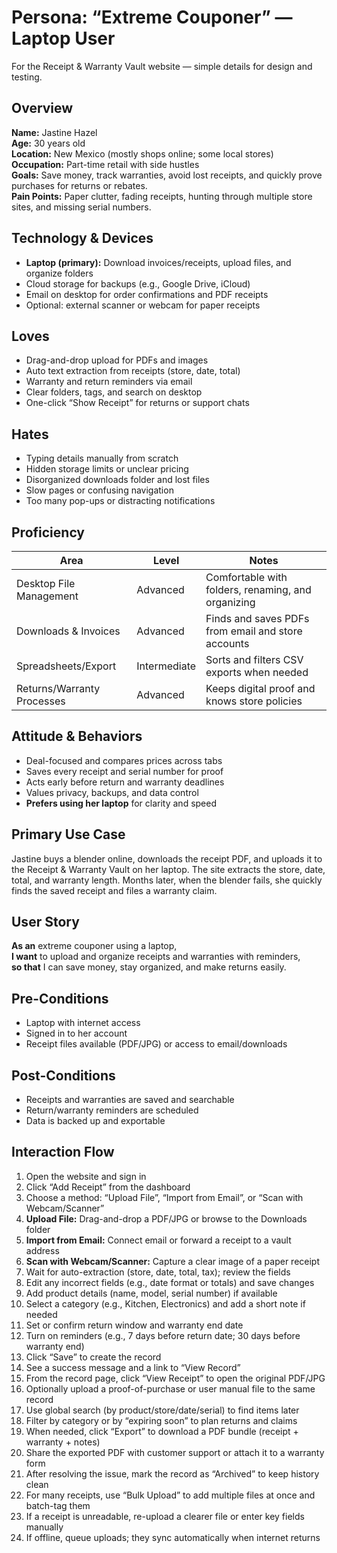 # Persona: “Extreme Couponer” — Laptop User

For the Receipt & Warranty Vault website — simple details for design and testing.

## Overview

**Name:** Jastine Hazel  
**Age:** 30 years old  
**Location:** New Mexico (mostly shops online; some local stores)  
**Occupation:** Part-time retail with side hustles  
**Goals:** Save money, track warranties, avoid lost receipts, and quickly prove purchases for returns or rebates.  
**Pain Points:** Paper clutter, fading receipts, hunting through multiple store sites, and missing serial numbers.

## Technology & Devices

- **Laptop (primary):** Download invoices/receipts, upload files, and organize folders
- Cloud storage for backups (e.g., Google Drive, iCloud)
- Email on desktop for order confirmations and PDF receipts
- Optional: external scanner or webcam for paper receipts

## Loves

- Drag-and-drop upload for PDFs and images
- Auto text extraction from receipts (store, date, total)
- Warranty and return reminders via email
- Clear folders, tags, and search on desktop
- One-click “Show Receipt” for returns or support chats

## Hates

- Typing details manually from scratch
- Hidden storage limits or unclear pricing
- Disorganized downloads folder and lost files
- Slow pages or confusing navigation
- Too many pop-ups or distracting notifications

## Proficiency

| Area                     | Level       | Notes                                            |
|--------------------------|-------------|--------------------------------------------------|
| Desktop File Management  | Advanced    | Comfortable with folders, renaming, and organizing |
| Downloads & Invoices     | Advanced    | Finds and saves PDFs from email and store accounts |
| Spreadsheets/Export      | Intermediate| Sorts and filters CSV exports when needed         |
| Returns/Warranty Processes| Advanced   | Keeps digital proof and knows store policies      |

## Attitude & Behaviors

- Deal-focused and compares prices across tabs
- Saves every receipt and serial number for proof
- Acts early before return and warranty deadlines
- Values privacy, backups, and data control
- **Prefers using her laptop** for clarity and speed

## Primary Use Case

Jastine buys a blender online, downloads the receipt PDF, and uploads it to the Receipt & Warranty Vault on her laptop. The site extracts the store, date, total, and warranty length. Months later, when the blender fails, she quickly finds the saved receipt and files a warranty claim.

## User Story

**As an** extreme couponer using a laptop,  
**I want** to upload and organize receipts and warranties with reminders,  
**so that** I can save money, stay organized, and make returns easily.

## Pre-Conditions

- Laptop with internet access
- Signed in to her account
- Receipt files available (PDF/JPG) or access to email/downloads

## Post-Conditions

- Receipts and warranties are saved and searchable
- Return/warranty reminders are scheduled
- Data is backed up and exportable

## Interaction Flow

1. Open the website and sign in
2. Click “Add Receipt” from the dashboard
3. Choose a method: “Upload File”, “Import from Email”, or “Scan with Webcam/Scanner”
4. **Upload File:** Drag-and-drop a PDF/JPG or browse to the Downloads folder
5. **Import from Email:** Connect email or forward a receipt to a vault address
6. **Scan with Webcam/Scanner:** Capture a clear image of a paper receipt
7. Wait for auto-extraction (store, date, total, tax); review the fields
8. Edit any incorrect fields (e.g., date format or totals) and save changes
9. Add product details (name, model, serial number) if available
10. Select a category (e.g., Kitchen, Electronics) and add a short note if needed
11. Set or confirm return window and warranty end date
12. Turn on reminders (e.g., 7 days before return date; 30 days before warranty end)
13. Click “Save” to create the record
14. See a success message and a link to “View Record”
15. From the record page, click “View Receipt” to open the original PDF/JPG
16. Optionally upload a proof-of-purchase or user manual file to the same record
17. Use global search (by product/store/date/serial) to find items later
18. Filter by category or by “expiring soon” to plan returns and claims
19. When needed, click “Export” to download a PDF bundle (receipt + warranty + notes)
20. Share the exported PDF with customer support or attach it to a warranty form
21. After resolving the issue, mark the record as “Archived” to keep history clean
22. For many receipts, use “Bulk Upload” to add multiple files at once and batch-tag them
23. If a receipt is unreadable, re-upload a clearer file or enter key fields manually
24. If offline, queue uploads; they sync automatically when internet returns